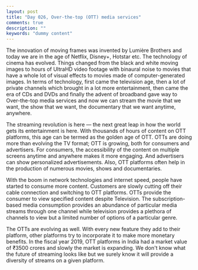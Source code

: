 ```yaml
---
layout: post
title: "Day 026, Over-the-top (OTT) media services"
comments: true
description: ""
keywords: "dummy content"
---
```

The innovation of moving frames was invented by Lumière Brothers and today we are in the age of Netflix, Disney+, Hotstar etc. The technology of cinema has evolved. Things changed from the black and white moving images to hours of UltraHD video footage with binaural noise to movies that have a whole lot of visual effects to movies made of computer-generated images. In terms of technology, first came the television age, then a lot of private channels which brought in a lot more entertainment, then came the era of CDs and DVDs and finally the advent of broadband gave way to Over-the-top media services and now we can stream the movie that we want, the show that we want, the documentary that we want anytime, anywhere.

The streaming revolution is here — the next great leap in how the world gets its entertainment is here.  With thousands of hours of content on OTT platforms, this age can be termed as the golden age of OTT. OTTs are doing more than evolving the TV format; OTT is growing, both for consumers and advertisers. For consumers, the accessibility of the content on multiple screens anytime and anywhere makes it more engaging. And advertisers can show personalized advertisements. Also, OTT platforms often help in the production of numerous movies, shows and documentaries. 

With the boom in network technologies and internet speed, people have started to consume more content. Customers are slowly cutting off their cable connection and switching to OTT platforms. OTTs provide the consumer to view specified content despite Television. The subscription-based media consumption provides an abundance of particular media streams through one channel while television provides a plethora of channels to view but a limited number of options of a particular genre. 

The OTTs are evolving as well. With every new feature they add to their platform, other platforms try to incorporate it to make more monetary benefits. In the fiscal year 2019, OTT platforms in India had a market value of ₹3500 crores and slowly the market is expanding. We don't know what the future of streaming looks like but we surely know it will provide a diversity of streams on a given platform.


